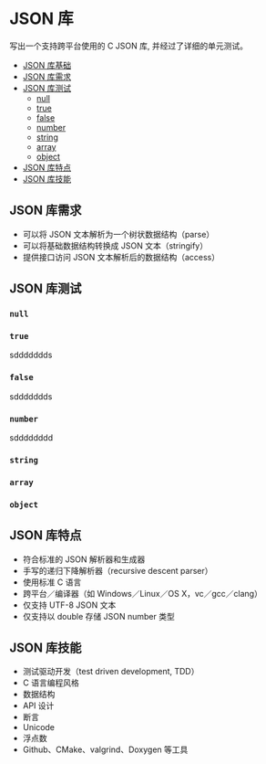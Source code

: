 <!--
 * @Author: taobo
 * @Date: 2020-11-29 14:23:33
 * @LastEditTime: 2020-12-01 12:27:46
-->
# JSON 库
写出一个支持跨平台使用的 C JSON 库, 并经过了详细的单元测试。  
* [JSON 库基础](./JSON.md)  
* [JSON 库需求](#JSON-库需求)
* [JSON 库测试](#JSON-库测试)
  * [null](#null)
  * [true](#true)
  * [false](#false)
  * [number](#number)
  * [string](#string)
  * [array](#array)
  * [object](#object)
* [JSON 库特点](#JSON-库特点)
* [JSON 库技能](#JSON-库技能)
## JSON 库需求
- 可以将 JSON 文本解析为一个树状数据结构（parse）
- 可以将基础数据结构转换成 JSON 文本（stringify）
- 提供接口访问 JSON 文本解析后的数据结构（access）
## JSON 库测试
### `null` 
### `true`
sddddddds
### `false`
sddddddds
### `number`
sdddddddd
### `string`
### `array`
### `object`


## JSON 库特点
- 符合标准的 JSON 解析器和生成器
- 手写的递归下降解析器（recursive descent parser）
- 使用标准 C 语言
- 跨平台／编译器（如 Windows／Linux／OS X，vc／gcc／clang）
- 仅支持 UTF-8 JSON 文本
- 仅支持以 double 存储 JSON number 类型
## JSON 库技能
- 测试驱动开发（test driven development, TDD）
- C 语言编程风格
- 数据结构
- API 设计
- 断言
- Unicode
- 浮点数
- Github、CMake、valgrind、Doxygen 等工具


